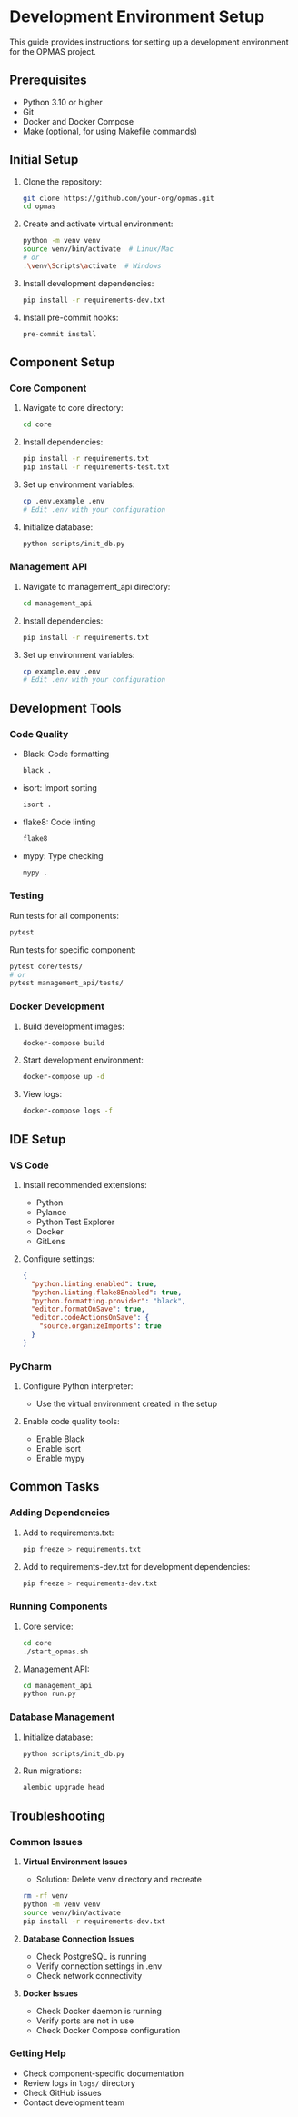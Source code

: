 # Development Environment Setup

This guide provides instructions for setting up a development environment for the OPMAS project.

## Prerequisites

- Python 3.10 or higher
- Git
- Docker and Docker Compose
- Make (optional, for using Makefile commands)

## Initial Setup

1. Clone the repository:
   ```bash
   git clone https://github.com/your-org/opmas.git
   cd opmas
   ```

2. Create and activate virtual environment:
   ```bash
   python -m venv venv
   source venv/bin/activate  # Linux/Mac
   # or
   .\venv\Scripts\activate  # Windows
   ```

3. Install development dependencies:
   ```bash
   pip install -r requirements-dev.txt
   ```

4. Install pre-commit hooks:
   ```bash
   pre-commit install
   ```

## Component Setup

### Core Component

1. Navigate to core directory:
   ```bash
   cd core
   ```

2. Install dependencies:
   ```bash
   pip install -r requirements.txt
   pip install -r requirements-test.txt
   ```

3. Set up environment variables:
   ```bash
   cp .env.example .env
   # Edit .env with your configuration
   ```

4. Initialize database:
   ```bash
   python scripts/init_db.py
   ```

### Management API

1. Navigate to management_api directory:
   ```bash
   cd management_api
   ```

2. Install dependencies:
   ```bash
   pip install -r requirements.txt
   ```

3. Set up environment variables:
   ```bash
   cp example.env .env
   # Edit .env with your configuration
   ```

## Development Tools

### Code Quality

- Black: Code formatting
  ```bash
  black .
  ```

- isort: Import sorting
  ```bash
  isort .
  ```

- flake8: Code linting
  ```bash
  flake8
  ```

- mypy: Type checking
  ```bash
  mypy .
  ```

### Testing

Run tests for all components:
```bash
pytest
```

Run tests for specific component:
```bash
pytest core/tests/
# or
pytest management_api/tests/
```

### Docker Development

1. Build development images:
   ```bash
   docker-compose build
   ```

2. Start development environment:
   ```bash
   docker-compose up -d
   ```

3. View logs:
   ```bash
   docker-compose logs -f
   ```

## IDE Setup

### VS Code

1. Install recommended extensions:
   - Python
   - Pylance
   - Python Test Explorer
   - Docker
   - GitLens

2. Configure settings:
   ```json
   {
     "python.linting.enabled": true,
     "python.linting.flake8Enabled": true,
     "python.formatting.provider": "black",
     "editor.formatOnSave": true,
     "editor.codeActionsOnSave": {
       "source.organizeImports": true
     }
   }
   ```

### PyCharm

1. Configure Python interpreter:
   - Use the virtual environment created in the setup

2. Enable code quality tools:
   - Enable Black
   - Enable isort
   - Enable mypy

## Common Tasks

### Adding Dependencies

1. Add to requirements.txt:
   ```bash
   pip freeze > requirements.txt
   ```

2. Add to requirements-dev.txt for development dependencies:
   ```bash
   pip freeze > requirements-dev.txt
   ```

### Running Components

1. Core service:
   ```bash
   cd core
   ./start_opmas.sh
   ```

2. Management API:
   ```bash
   cd management_api
   python run.py
   ```

### Database Management

1. Initialize database:
   ```bash
   python scripts/init_db.py
   ```

2. Run migrations:
   ```bash
   alembic upgrade head
   ```

## Troubleshooting

### Common Issues

1. **Virtual Environment Issues**
   - Solution: Delete venv directory and recreate
   ```bash
   rm -rf venv
   python -m venv venv
   source venv/bin/activate
   pip install -r requirements-dev.txt
   ```

2. **Database Connection Issues**
   - Check PostgreSQL is running
   - Verify connection settings in .env
   - Check network connectivity

3. **Docker Issues**
   - Check Docker daemon is running
   - Verify ports are not in use
   - Check Docker Compose configuration

### Getting Help

- Check component-specific documentation
- Review logs in `logs/` directory
- Check GitHub issues
- Contact development team 